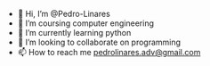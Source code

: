 - 👋 Hi, I’m @Pedro-Linares
- 👀 I’m coursing computer engineering 
- 🌱 I’m currently learning python
- 💞️ I’m looking to collaborate on programming 
- 📫 How to reach me pedrolinares.adv@gmail.com

<!---
Pedro-Linares/Pedro-Linares is a ✨ special ✨ repository because its `README.md` (this file) appears on your GitHub profile.
You can click the Preview link to take a look at your changes.
--->
